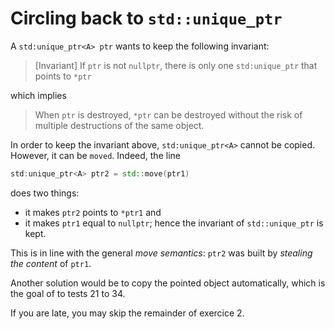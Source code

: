 Circling back to `std::unique_ptr`
=====================================


A `std:unique_ptr<A> ptr` wants to keep the following invariant:

> [Invariant] If `ptr` is not `nullptr`, there is only one `std:unique_ptr` that points to `*ptr`

which implies

> When `ptr` is destroyed, `*ptr` can be destroyed without the risk of multiple destructions of the same object. 


In order to keep the invariant above, `std:unique_ptr<A>` cannot be copied. However, it can be `moved`. 
Indeed, the line
```C++
std:unique_ptr<A> ptr2 = std::move(ptr1)
```
does two things:
- it makes `ptr2` points to `*ptr1` and 
- it makes `ptr1` equal to `nullptr`;
hence the invariant of `std::unique_ptr` is kept.


This is in line with the general *move semantics*: `ptr2` was built by *stealing the content* of `ptr1`.


Another solution would be to copy the pointed object automatically, which is the goal of to tests 21 to 34.

If you are late, you may skip the remainder of exercice 2.